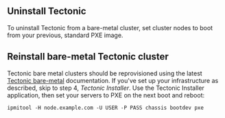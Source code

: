 ## Uninstall Tectonic

To uninstall Tectonic from a bare-metal cluster, set cluster nodes to boot from your previous, standard PXE image.

## Reinstall bare-metal Tectonic cluster

Tectonic bare metal clusters should be reprovisioned using the latest [Tectonic bare-metal][install-bare-metal] documentation. If you've set up your infrastructure as described, skip to step 4, *Tectonic Installer*. Use the Tectonic Installer application, then set your servers to PXE on the next boot and reboot:

```
ipmitool -H node.example.com -U USER -P PASS chassis bootdev pxe
```

[install-bare-metal]: index.md

